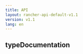 ```yaml
---
title: API
layout: rancher-api-default-v1.1
version: v1.1
lang: en
---
```


## typeDocumentation





